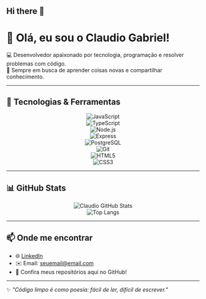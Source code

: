 ## Hi there 👋

# 👋 Olá, eu sou o Claudio Gabriel!

💻 Desenvolvedor apaixonado por tecnologia, programação e resolver problemas com código.  
🚀 Sempre em busca de aprender coisas novas e compartilhar conhecimento.  

---

## 🚀 Tecnologias & Ferramentas
<div align="center">
  
![JavaScript](https://img.shields.io/badge/-JavaScript-05122A?style=flat&logo=javascript)  
![TypeScript](https://img.shields.io/badge/-TypeScript-05122A?style=flat&logo=typescript)  
![Node.js](https://img.shields.io/badge/-Node.js-05122A?style=flat&logo=node.js)  
![Express](https://img.shields.io/badge/-Express-05122A?style=flat&logo=express)  
![PostgreSQL](https://img.shields.io/badge/-PostgreSQL-05122A?style=flat&logo=postgresql)  
![Git](https://img.shields.io/badge/-Git-05122A?style=flat&logo=git)  
![HTML5](https://img.shields.io/badge/-HTML5-05122A?style=flat&logo=html5)  
![CSS3](https://img.shields.io/badge/-CSS3-05122A?style=flat&logo=css3)  

</div>

---

## 📊 GitHub Stats
<div align="center">

![Claudio GitHub Stats](https://github-readme-stats.vercel.app/api?username=Claudio1008&show_icons=true&theme=radical)  
![Top Langs](https://github-readme-stats.vercel.app/api/top-langs/?username=Claudio1008&layout=compact&theme=radical)  

</div>

---

## 📫 Onde me encontrar
- 🌐 [LinkedIn](https://www.linkedin.com/in/seu-linkedin)  
- ✉️ Email: seuemail@email.com  
- 📂 Confira meus repositórios aqui no GitHub!  

---

✨ _"Código limpo é como poesia: fácil de ler, difícil de escrever."_  
